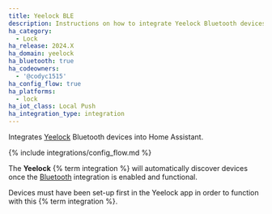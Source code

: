 ```yaml
---
title: Yeelock BLE
description: Instructions on how to integrate Yeelock Bluetooth devices into Home Assistant.
ha_category:
  - Lock
ha_release: 2024.X
ha_domain: yeelock
ha_bluetooth: true
ha_codeowners:
  - '@codyc1515'
ha_config_flow: true
ha_platforms:
  - lock
ha_iot_class: Local Push
ha_integration_type: integration
---
```


Integrates [Yeelock](https://www.yeeloc.com) Bluetooth devices into Home Assistant.

{% include integrations/config_flow.md %}

The **Yeelock** {% term integration %} will automatically discover devices once the [Bluetooth](/integrations/bluetooth) integration is enabled and functional.

Devices must have been set-up first in the Yeelock app in order to function with this {% term integration %}.
